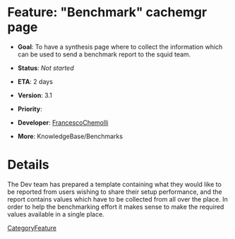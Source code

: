 # Feature: "Benchmark" cachemgr page

  - **Goal**: To have a synthesis page where to collect the information
    which can be used to send a benchmark report to the squid team.

  - **Status**: *Not started*

<!-- end list -->

  - **ETA**: 2 days

  - **Version**: 3.1

  - **Priority**:

  - **Developer**:
    [FrancescoChemolli](/FrancescoChemolli)

  - **More**: KnowledgeBase/Benchmarks

# Details

The Dev team has prepared a template containing what they would like to
be reported from users wishing to share their setup performance, and the
report contains values which have to be collected from all over the
place. In order to help the benchmarking effort it makes sense to make
the required values available in a single place.

[CategoryFeature](/CategoryFeature)
